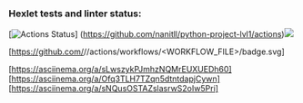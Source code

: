 ### Hexlet tests and linter status:
[![Actions Status](https://github.com/nanitll/python-project-lvl1/workflows/hexlet-check/badge.svg)]
(https://github.com/nanitll/python-project-lvl1/actions)<a href="https://codeclimate.com/github/codeclimate/codeclimate/maintainability"><img src="https://api.codeclimate.com/v1/badges/a99a88d28ad37a79dbf6/maintainability" /></a>

[https://github.com/<OWNER>/<REPOSITORY>/actions/workflows/<WORKFLOW_FILE>/badge.svg]

[https://asciinema.org/a/sLwszykPJmhzNQMrEUXUEDh60]
[https://asciinema.org/a/Ofq3TLH7TZqn5dtntdapjCywn] 
[https://asciinema.org/a/sNQusOSTAZslasrwS2oIw5Pri]
 
